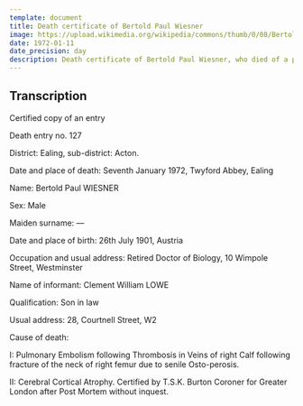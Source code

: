 ```yaml
---
template: document
title: Death certificate of Bertold Paul Wiesner
image: https://upload.wikimedia.org/wikipedia/commons/thumb/0/08/Bertold_Wiesner_death_certificate_1972.png/544px-Bertold_Wiesner_death_certificate_1972.png
date: 1972-01-11
date_precision: day
description: Death certificate of Bertold Paul Wiesner, who died of a pulmonary embolism on 7 January 1972 in Ealing, UK.
---
```


## Transcription

Certified copy of an entry

Death entry no. 127

District: Ealing, sub-district: Acton.

Date and place of death: Seventh January 1972, Twyford Abbey, Ealing

Name: Bertold Paul WIESNER

Sex: Male

Maiden surname: —

Date and place of birth: 26th July 1901, Austria

Occupation and usual address: Retired Doctor of Biology, 10 Wimpole Street, Westminster

Name of informant: Clement William LOWE

Qualification: Son in law

Usual address: 28, Courtnell Street, W2

Cause of death:

I: Pulmonary Embolism following Thrombosis in Veins of right Calf
following fracture of the neck of right femur due to senile Osto-perosis.

II: Cerebral Cortical Atrophy.
Certified by T.S.K. Burton Coroner for Greater London after Post Mortem without inquest.
